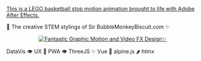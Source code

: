 [This is a LEGO basketball stop motion animation brought to life with Adobe After Effects.](https://neodigm.github.io/ek_after_effects_video/ek_basketball.mp4)

🚀 The creative STEM stylings of Sir BubbleMonkeyBiscuit.com ✨

<p align="center">
  <a target="_blank" href="https://neodigm.github.io/ek_after_effects_video/ek_basketball.mp4">
  <img src="https://neodigm.github.io/ek_after_effects_video/ek_after_fx_basketball_lego.webp" title="Fantastic Graphic Motion and Video FX Design✨">
  </a>
</p>

DataVis 👁️ UX 🍭 PWA 👁️ ThreeJS ✨ Vue  🚀 alpine.js 🌶️ htmx

